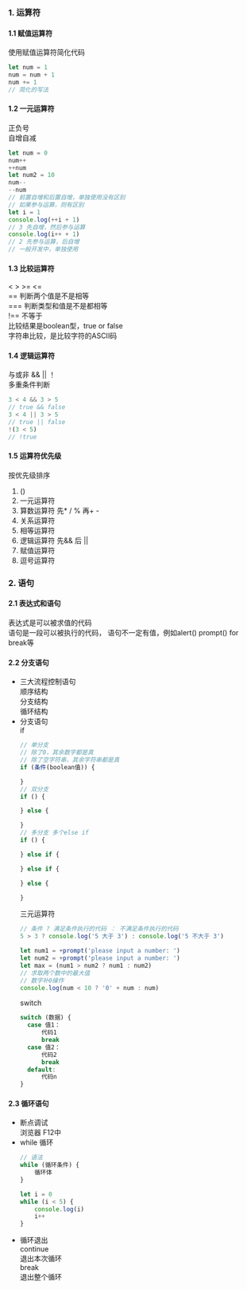 ### 1. 运算符
#### 1.1 赋值运算符  
使用赋值运算符简化代码  
```js
let num = 1
num = num + 1
num += 1
// 简化的写法
```

#### 1.2 一元运算符  
正负号  
自增自减  
```js
let num = 0
num++
++num
let num2 = 10
num--
--num
// 前置自增和后置自增，单独使用没有区别
// 如果参与运算，则有区别
let i = 1
console.log(++i + 1)
// 3 先自增，然后参与运算
console.log(i++ + 1)
// 2 先参与运算，后自增
// 一般开发中，单独使用
```

#### 1.3 比较运算符  
< > >= <=  
== 判断两个值是不是相等  
=== 判断类型和值是不是都相等  
!== 不等于  
比较结果是boolean型，true or false  
字符串比较，是比较字符的ASCII码  
#### 1.4 逻辑运算符  
与或非 && || ！  
多重条件判断  
```js
3 < 4 && 3 > 5
// true && false
3 < 4 || 3 > 5
// true || false
!(3 < 5)
// !true
```
#### 1.5 运算符优先级  
按优先级排序 
1. ()  
2. 一元运算符
3. 算数运算符 先* / % 再+ -  
4. 关系运算符  
5. 相等运算符  
6. 逻辑运算符 先&& 后 || 
7. 赋值运算符  
8. 逗号运算符  
### 2. 语句  
#### 2.1 表达式和语句  
表达式是可以被求值的代码  
语句是一段可以被执行的代码， 语句不一定有值，例如alert() prompt() for break等  

#### 2.2 分支语句  
- 三大流程控制语句  
  顺序结构  
  分支结构  
  循环结构  
- 分支语句  
  if  
  ```js 
  // 单分支  
  // 除了0，其余数字都是真
  // 除了空字符串，其余字符串都是真
  if (条件(boolean值)) {

  }
  // 双分支  
  if () {

  } else {

  }
  // 多分支 多个else if
  if () {

  } else if {

  } else if {

  } else {

  }
  ```
  三元运算符  
  ```js
  // 条件 ? 满足条件执行的代码 ： 不满足条件执行的代码
  5 > 3 ? console.log('5 大于 3') : console.log('5 不大于 3')

  let num1 = +prompt('please input a number: ')
  let num2 = +prompt('please input a number: ')
  let max = (num1 > num2 ? num1 : num2)
  // 求取两个数中的最大值
  // 数字补0操作
  console.log(num < 10 ? '0' + num : num)
  ```
  switch  
  ```js
  switch (数据) {
    case 值1：
        代码1
        break
    case 值2：
        代码2
        break
    default:
        代码n
  }
  ```
#### 2.3 循环语句  
- 断点调试  
  浏览器 F12中  
- while 循环  
    ```js
    // 语法
    while (循环条件) {
        循环体
    }

    let i = 0
    while (i < 5) {
        console.log(i)
        i++
    }
    ```
- 循环退出  
  continue  
  退出本次循环  
  break  
  退出整个循环  
